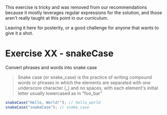 This exercise is tricky and was removed from our recommendations because it
mostly leverages regular expressions for the solution, and those aren't really
taught at this point in our curriculum.

Leaving it here for posterity, or a good challenge for anyone that wants to give
it a shot.

# Exercise XX - snakeCase

Convert phrases and words into snake case

> Snake case (or snake_case) is the practice of writing compound words or
> phrases in which the elements are separated with one underscore character (\_)
> and no spaces, with each element's initial letter usually lowercased as in
> "foo_bar"

```javascript
snakeCase("Hello, World!"); // hello_world
snakeCase("snakeCase"); // snake_case
```

